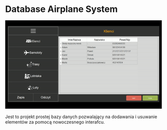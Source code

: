 # Database Airplane System

![in_working](https://github.com/Bluefish5/Database-Airplane-System/blob/main/work.gif)

Jest to projekt prostej bazy danych pozwalający na dodawania i usuwanie elementów za pomocą nowoczesnego interafcu.

